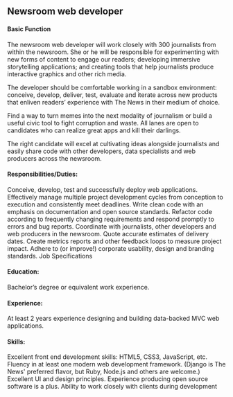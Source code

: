 ## Newsroom web developer

#### Basic Function

The newsroom web developer will work closely with 300 journalists from within the newsroom. She or he will be responsible for experimenting with new forms of content to engage our readers; developing immersive storytelling applications; and creating tools that help journalists produce interactive graphics and other rich media.

The developer should be comfortable working in a sandbox environment: conceive, develop, deliver, test, evaluate and iterate across new products that enliven readers’ experience with The News in their medium of choice.

Find a way to turn memes into the next modality of journalism or build a useful civic tool to fight corruption and waste. All lanes are open to candidates who can realize great apps and kill their darlings.

The right candidate will excel at cultivating ideas alongside journalists and easily share code with other developers, data specialists and web producers across the newsroom.

#### Responsibilities/Duties:

Conceive, develop, test and successfully deploy web applications.
Effectively manage multiple project development cycles from conception to execution and consistently meet deadlines.
Write clean code with an emphasis on documentation and open source standards.
Refactor code according to frequently changing requirements and respond promptly to errors and bug reports.
Coordinate with journalists, other developers and web producers in the newsroom.
Quote accurate estimates of delivery dates.
Create metrics reports and other feedback loops to measure project impact.
Adhere to (or improve!) corporate usability, design and branding standards.
Job Specifications

#### Education: 

Bachelor’s degree or equivalent work experience.

#### Experience: 

At least 2 years experience designing and building data-backed MVC web applications.

#### Skills:

Excellent front end development skills: HTML5, CSS3, JavaScript, etc.
Fluency in at least one modern web development framework. (Django is The News' preferred flavor, but Ruby, Node.js and others are welcome.)
Excellent UI and design principles.
Experience producing open source software is a plus.
Ability to work closely with clients during development
